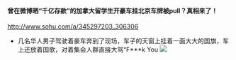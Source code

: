 #### 曾在微博晒“千亿存款”的加拿大留学生开豪车挂北京车牌被pull？真相来了！
http://www.sohu.com/a/345297203_306306
- 几名华人男子驾驶着豪车奔到了现场，车子的天窗上挂着一面大大的国旗，车上还放着国歌，对着集会人群直接大骂“F***k You
![](http://5b0988e595225.cdn.sohucs.com/images/20191007/71f9d57fc52b403898b7f04b8c7c4e1a.jpeg)
